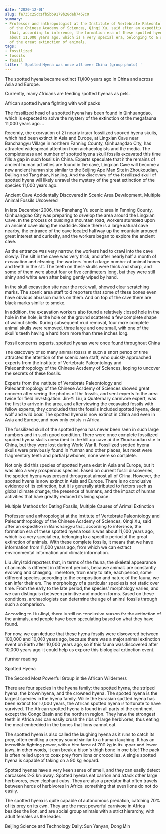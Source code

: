 ```yaml
---
date: '2020-12-01'
slug: fe735c25dcefb5bb9179b28deb7459c0
summary:
- Professor and anthropologist at the Institute of Vertebrate Paleontology and Paleoanthropology
  of the Chinese Academy of Sciences, Qinqi Xu, said after an expedition in Banchangyu
  that, according to inference, the formation era of these spotted hyena fossils was
  about 11,000 years ago, which is a very special era, belonging to a specific period
  of the great extinction of animals.
tags:
- fossilized
- fossils
- fossil
title: ' Spotted Hyena was once all over China (group photo) '
---
```


   
The spotted hyena became extinct 11,000 years ago in China and across Asia and Europe.

  
Currently, many Africans are feeding spotted hyenas as pets.

  
African spotted hyena fighting with wolf packs

The fossilized head of a spotted hyena has been found in Qinhuangdao, which is expected to solve the mystery of the extinction of the megafauna 11,000 years ago....  
  
Recently, the excavation of 21 nearly intact fossilized spotted hyena skulls, which had been extinct in Asia and Europe, at Lingxian Cave near Banchangyu Village in northern Fanning County, Qinhuangdao City, has attracted widespread attention from archaeologists and the media. The completeness and number of spotted hyena skull fossils excavated this time fills a gap in such fossils in China. Experts speculate that if the remains of ancient human activities are found in the cave, Lingxian Cave will become a new ancient human site similar to the Beijing Ape Man Site in Zhoukoudian, Beijing and Tangshan, Nanjing. And the discovery of the fossilized skull of spotted hyena will likely unravel the mystery of the great extinction of the species 11,000 years ago.  
  

Ancient Cave Accidentally Discovered in Scenic Area Development, Multiple Animal Fossils Uncovered  
  
In late December 2006, the Panshang Yu scenic area in Fanning County, Qinhuangdao City was preparing to develop the area around the Lingxian Cave. In the process of building a mountain road, workers stumbled upon an ancient cave along the roadside. Since there is a large natural cave nearby, the entrance of the cave located halfway up the mountain aroused great interest and curiosity, and the workers began to explore the ancient cave.  
  
As the entrance was very narrow, the workers had to crawl into the cave slowly. The silt in the cave was very thick, and after nearly half a month of excavation and cleaning, the workers found a large number of animal bones and teeth in the silt. The teeth on these skulls were thick and sharp, and some of them were about four or five centimeters long, but they were still shiny and white even after being gently wiped by hand.  
  
In the skull excavation site near the rock wall, showed clear scratching marks. The scenic area staff told reporters that some of these bones even have obvious abrasion marks on them. And on top of the cave there are black marks similar to smoke.  
  
In addition, the excavation workers also found a relatively closed hole in the hole in the hole, in the hole on the ground scattered a few complete shape of walnut shells. During subsequent mud removal, four more complete animal skulls were removed, three large and one small, with one of the skull's teeth having a hard horn more than three inches long.  
  
Fossil concerns experts, spotted hyenas were once found throughout China  
  
The discovery of so many animal fossils in such a short period of time attracted the attention of the scenic area staff, who quickly approached experts from the Institute of Vertebrate Paleontology and Paleoanthropology of the Chinese Academy of Sciences, hoping to uncover the secrets of these fossils.  
  
Experts from the Institute of Vertebrate Paleontology and Paleoanthropology of the Chinese Academy of Sciences showed great concern after seeing the photos of the fossils, and sent experts to the area twice for field investigation. Jin-Yi Liu, a Quaternary carnivore expert, was the first to arrive in the area, and after viewing the excavated fossils with fellow experts, they concluded that the fossils included spotted hyena, deer, wolf and wild boar. The spotted hyena is now extinct in China and even in Asia and Europe, and now only exists in Africa.  
  
The fossilized skull of the spotted hyena has never been seen in such large numbers and in such good condition. There were once complete fossilized spotted hyena skulls unearthed in the hilltop cave at the Zhoukoudian site in China, but they were lost during World War II. Fossilized spotted hyena skulls were previously found in Yunnan and other places, but most were fragmentary teeth and partial jawbones, none were so complete.  
  
Not only did this species of spotted hyena exist in Asia and Europe, but it was also a very prosperous species. Based on current fossil discoveries, the spotted hyena was present throughout almost all of China. However, the spotted hyena is now extinct in Asia and Europe. There is no conclusive evidence of its extinction, but it is generally attributed to factors such as global climate change, the presence of humans, and the impact of human activities that have greatly reduced its living space.  
  
Multiple Methods for Dating Fossils, Multiple Causes of Animal Extinction  
  
Professor and anthropologist at the Institute of Vertebrate Paleontology and Paleoanthropology of the Chinese Academy of Sciences, Qinqi Xu, said after an expedition in Banchangyu that, according to inference, the formation era of these spotted hyena fossils was about 11,000 years ago, which is a very special era, belonging to a specific period of the great extinction of animals. With these complete fossils, it means that we have information from 11,000 years ago, from which we can extract environmental information and climate information.  
  
Liu Jinyi told reporters that, in terms of the fauna, the skeletal appearance of animals is different in different periods, because animals are constantly evolving and changing. Therefore, from early to late, each period, some different species, according to the composition and nature of the fauna, we can infer their era. The morphology of a particular species is not static over time. From the early to the late period, the species' morphology varies, and we can distinguish between primitive and modern forms. Based on these conditions, archaeologists can determine the age of animal fossils through such a comparison.

According to Liu Jinyi, there is still no conclusive reason for the extinction of the animals, and people have been speculating based on what they have found.  
  

For now, we can deduce that these hyena fossils were discovered between 100,000 and 10,000 years ago, because there was a major animal extinction event on Earth after 10,000 years ago, so if this fauna was discovered after 10,000 years ago, it could help us explore this biological extinction event.  
  
Further reading  
  
Spotted Hyena  
  
The Second Most Powerful Group in the African Wilderness  
  
There are four species in the hyena family: the spotted hyena, the striped hyena, the brown hyena, and the crowned hyena. The spotted hyena is the largest species in the hyena family. While the Eurasian spotted hyena has been extinct for 10,000 years, the African spotted hyena is fortunate to have survived. The African spotted hyena is found in all parts of the continent except the Congo Basin and the northern region. They have the strongest teeth in Africa and can easily crush the ribs of large herbivores, thus eating the meat embedded in the bones that lions cannot eat.  
  
The spotted hyena is also called the laughing hyena as it runs to catch its prey, often emitting a creepy sound similar to a human laughing. It has an incredible fighting power, with a bite force of 700 kg in its upper and lower jaws, in other words, it can break a bison's thigh bone in one bite! The pack is often relied upon to coax prey from lions or crocodiles. A single spotted hyena is capable of taking on a 90 kg leopard.  
  
Spotted hyenas have a very keen sense of smell, and they can easily detect carcasses 2-3 km away. Spotted hyenas eat carrion and attack other large herbivores, even elephant cubs. They are also a predator that often travels between herds of herbivores in Africa, something that even lions do not do easily.  
  
The spotted hyena is quite capable of autonomous predation, catching 70% of its prey on its own. They are the most powerful carnivore in Africa besides the lion, and are social group animals with a strict hierarchy, with adult females as the leader.  
  
Beijing Science and Technology Daily: Sun Yanyan, Dong Min

 
        